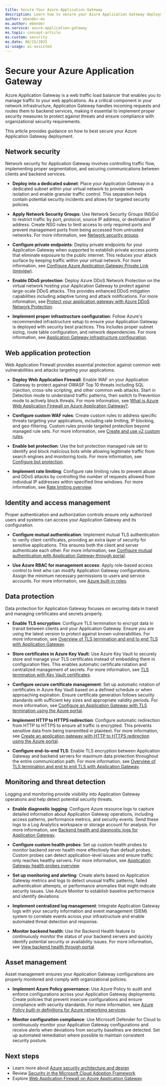 ```yaml
---
title: Secure Your Azure Application Gateway
description: Learn how to secure your Azure Application Gateway deployment with network controls, proper configuration, and monitoring best practices.
author: mbender-ms
ms.author: mbender
ms.service: azure-application-gateway
ms.topic: concept-article
ms.custom: security
ms.date: 08/15/2025
ai-usage: ai-assisted
---
```


# Secure your Azure Application Gateway

Azure Application Gateway is a web traffic load balancer that enables you to manage traffic to your web applications. As a critical component in your network infrastructure, Application Gateway handles incoming requests and routes them to backend services, making it essential to implement proper security measures to protect against threats and ensure compliance with organizational security requirements.

This article provides guidance on how to best secure your Azure Application Gateway deployment.

## Network security

Network security for Application Gateway involves controlling traffic flow, implementing proper segmentation, and securing communications between clients and backend services.

* **Deploy into a dedicated subnet**: Place your Application Gateway in a dedicated subnet within your virtual network to provide network isolation and enable granular traffic control. This separation helps contain potential security incidents and allows for targeted security policies.

* **Apply Network Security Groups**: Use Network Security Groups (NSGs) to restrict traffic by port, protocol, source IP address, or destination IP address. Create NSG rules to limit access to only required ports and prevent management ports from being accessed from untrusted networks. For more information, see [Network security groups](./configuration-infrastructure.md#network-security-groups).

* **Configure private endpoints**: Deploy private endpoints for your Application Gateway when supported to establish private access points that eliminate exposure to the public internet. This reduces your attack surface by keeping traffic within your virtual network. For more information, see [Configure Azure Application Gateway Private Link (preview)](./private-link-configure.md?tabs=portal).

* **Enable DDoS protection**: Deploy Azure DDoS Network Protection on the virtual network hosting your Application Gateway to protect against large-scale DDoS attacks. This provides enhanced DDoS mitigation capabilities including adaptive tuning and attack notifications. For more information, see [Protect your application gateway with Azure DDoS Network Protection](./tutorial-protect-application-gateway-ddos.md).

* **Implement proper infrastructure configuration**: Follow Azure's recommended infrastructure setup to ensure your Application Gateway is deployed with security best practices. This includes proper subnet sizing, route table configuration, and network dependencies. For more information, see [Application Gateway infrastructure configuration](./configuration-infrastructure.md).

## Web application protection

Web Application Firewall provides essential protection against common web vulnerabilities and attacks targeting your applications.

* **Deploy Web Application Firewall**: Enable WAF on your Application Gateway to protect against OWASP Top 10 threats including SQL injection, cross-site scripting, and other common web attacks. Start in Detection mode to understand traffic patterns, then switch to Prevention mode to actively block threats. For more information, see [What is Azure Web Application Firewall on Azure Application Gateway?](/azure/web-application-firewall/ag/ag-overview).

* **Configure custom WAF rules**: Create custom rules to address specific threats targeting your applications, including rate limiting, IP blocking, and geo-filtering. Custom rules provide targeted protection beyond managed rule sets. For more information, see [Create and use v2 custom rules](/azure/web-application-firewall/ag/create-custom-waf-rules).

* **Enable bot protection**: Use the bot protection managed rule set to identify and block malicious bots while allowing legitimate traffic from search engines and monitoring tools. For more information, see [Configure bot protection](/azure/web-application-firewall/ag/bot-protection.md).

* **Implement rate limiting**: Configure rate limiting rules to prevent abuse and DDoS attacks by controlling the number of requests allowed from individual IP addresses within specified time windows. For more information, see [Rate limiting overview](/azure/web-application-firewall/ag/rate-limiting-overview.md).

## Identity and access management

Proper authentication and authorization controls ensure only authorized users and systems can access your Application Gateway and its configuration.

* **Configure mutual authentication**: Implement mutual TLS authentication to verify client certificates, providing an extra layer of security for sensitive applications. This ensures both the client and server authenticate each other. For more information, see [Configure mutual authentication with Application Gateway through portal](./mutual-authentication-portal.md).

* **Use Azure RBAC for management access**: Apply role-based access control to limit who can modify Application Gateway configurations. Assign the minimum necessary permissions to users and service accounts. For more information, see [Azure built-in roles](/azure/role-based-access-control/built-in-roles).

## Data protection

Data protection for Application Gateway focuses on securing data in transit and managing certificates and secrets properly.

* **Enable TLS encryption**: Configure TLS termination to encrypt data in transit between clients and your Application Gateway. Ensure you are using the latest version to protect against known vulnerabilities. For more information, see [Overview of TLS termination and end to end TLS with Application Gateway](./ssl-overview.md).

* **Store certificates in Azure Key Vault**: Use Azure Key Vault to securely store and manage your TLS certificates instead of embedding them in configuration files. This enables automatic certificate rotation and centralized management of secrets. For more information, see [TLS termination with Key Vault certificates](./key-vault-certs.md).

* **Configure secure certificate management**: Set up automatic rotation of certificates in Azure Key Vault based on a defined schedule or when approaching expiration. Ensure certificate generation follows security standards with sufficient key sizes and appropriate validity periods. For more information, see [Configure an Application Gateway with TLS termination using the Azure portal](./create-ssl-portal.md#configuration-tab).

* **Implement HTTP to HTTPS redirection**: Configure automatic redirection from HTTP to HTTPS to ensure all traffic is encrypted. This prevents sensitive data from being transmitted in plaintext. For more information, see [Create an application gateway with HTTP to HTTPS redirection using the Azure portal](./redirect-http-to-https-portal.md).

* **Configure end-to-end TLS**: Enable TLS encryption between Application Gateway and backend servers for maximum data protection throughout the entire communication path. For more information, see [Overview of TLS termination and end to end TLS with Application Gateway](./ssl-overview.md).

## Monitoring and threat detection

Logging and monitoring provide visibility into Application Gateway operations and help detect potential security threats.

* **Enable diagnostic logging**: Configure Azure resource logs to capture detailed information about Application Gateway operations, including access patterns, performance metrics, and security events. Send these logs to a Log Analytics workspace or storage account for analysis. For more information, see [Backend health and diagnostic logs for Application Gateway](./application-gateway-diagnostics.md).

* **Configure custom health probes**: Set up custom health probes to monitor backend server health more effectively than default probes. Custom probes can detect application-level issues and ensure traffic only reaches healthy servers. For more information, see [Application Gateway health probes overview](./application-gateway-probe-overview.md).

* **Set up monitoring and alerting**: Create alerts based on Application Gateway metrics and logs to detect unusual traffic patterns, failed authentication attempts, or performance anomalies that might indicate security issues. Use Azure Monitor to establish baseline performance and identify deviations.

* **Implement centralized log management**: Integrate Application Gateway logs with your security information and event management (SIEM) system to correlate events across your infrastructure and enable automated threat detection and response.

* **Monitor backend health**: Use the Backend Health feature to continuously monitor the status of your backend servers and quickly identify potential security or availability issues. For more information, see [View backend health through portal](./application-gateway-backend-health.md).

## Asset management

Asset management ensures your Application Gateway configurations are properly monitored and comply with organizational policies.

* **Implement Azure Policy governance**: Use Azure Policy to audit and enforce configurations across your Application Gateway deployments. Create policies that prevent insecure configurations and ensure compliance with security standards. For more information, see [Azure Policy built-in definitions for Azure networking services](/azure/networking/policy-reference).

* **Monitor configuration compliance**: Use Microsoft Defender for Cloud to continuously monitor your Application Gateway configurations and receive alerts when deviations from security baselines are detected. Set up automated remediation where possible to maintain consistent security posture.

## Next steps

- Learn more about [Azure security architecture and design](/azure/well-architected/security/)
- Review [Security in the Microsoft Cloud Adoption Framework](/azure/cloud-adoption-framework/secure/overview)
- Explore [Web Application Firewall on Azure Application Gateway](/azure/web-application-firewall/ag/ag-overview)